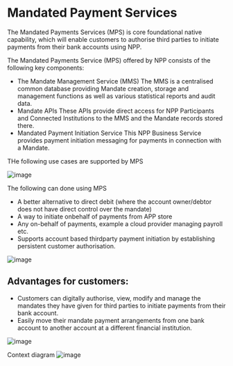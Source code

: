 # Mandated Payment Services

The Mandated Payments Services (MPS) is core foundational native capability, which will enable customers to authorise third parties to initiate payments from their bank accounts using NPP. 

The Mandated Payments Service (MPS) offered by NPP consists of the following key components:
- The Mandate Management Service (MMS)
The MMS is a centralised common database providing Mandate creation, storage and management functions as well as various statistical reports and audit data.
- Mandate APIs
These APIs provide direct access for NPP Participants and Connected Institutions to the MMS and the Mandate records stored there.
- Mandated Payment Initiation Service
This NPP Business Service provides payment initiation messaging for payments in connection with a Mandate.

THe following use cases are supported by MPS 

![image](https://user-images.githubusercontent.com/9028357/114328253-57231180-9b7f-11eb-81c1-3198329b42d6.png)

The following can done using MPS

- A better alternative to direct debit (where the account owner/debtor does not have direct control over the mandate)
- A way to initiate onbehalf of payments from APP store
- Any on-behalf of payments, example a cloud provider managing payroll etc.
- Supports account based thirdparty payment initiation by establishing persistent customer authorisation.

![image](https://user-images.githubusercontent.com/9028357/114328566-6060ae00-9b80-11eb-9c68-e9adccbcc809.png)


## Advantages for customers:
- Customers can digitally authorise, view, modify and manage the mandates they have given for third parties to initiate payments from their bank account.
- Easily move their mandate payment arrangements from one bank account to another account at a different financial institution.

![image](https://user-images.githubusercontent.com/9028357/114328804-08767700-9b81-11eb-9e1a-2c9e1f246904.png)

Context diagram
![image](https://user-images.githubusercontent.com/9028357/114328934-758a0c80-9b81-11eb-8025-c34a77f7e1e8.png)



